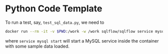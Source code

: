 # Python Code Template

To run a test, say, `test_sql_data.py`, we need to

```bash
docker run --rm -it -v $PWD:/work -w /work sqlflow/sqlflow service mysql start && python test_sql_data.py
```

where `service mysql start` will start a MySQL service inside the container with some sample data loaded.
